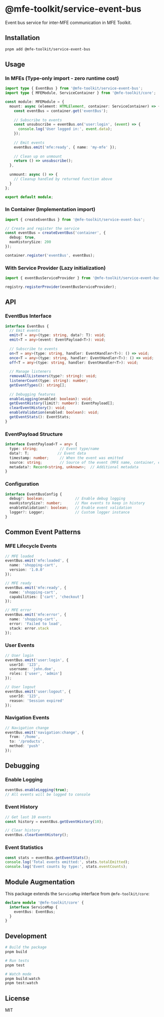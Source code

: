 # @mfe-toolkit/service-event-bus

Event bus service for inter-MFE communication in MFE Toolkit.

## Installation

```bash
pnpm add @mfe-toolkit/service-event-bus
```

## Usage

### In MFEs (Type-only import - zero runtime cost)

```typescript
import type { EventBus } from '@mfe-toolkit/service-event-bus';
import type { MFEModule, ServiceContainer } from '@mfe-toolkit/core';

const module: MFEModule = {
  mount: async (element: HTMLElement, container: ServiceContainer) => {
    const eventBus = container.get('eventBus');
    
    // Subscribe to events
    const unsubscribe = eventBus.on('user:login', (event) => {
      console.log('User logged in:', event.data);
    });
    
    // Emit events
    eventBus.emit('mfe:ready', { name: 'my-mfe' });
    
    // Clean up on unmount
    return () => unsubscribe();
  },
  
  unmount: async () => {
    // Cleanup handled by returned function above
  }
};

export default module;
```

### In Container (Implementation import)

```typescript
import { createEventBus } from '@mfe-toolkit/service-event-bus';

// Create and register the service
const eventBus = createEventBus('container', {
  debug: true,
  maxHistorySize: 200
});

container.register('eventBus', eventBus);
```

### With Service Provider (Lazy initialization)

```typescript
import { eventBusServiceProvider } from '@mfe-toolkit/service-event-bus';

registry.registerProvider(eventBusServiceProvider);
```

## API

### EventBus Interface

```typescript
interface EventBus {
  // Emit events
  emit<T = any>(type: string, data?: T): void;
  emit<T = any>(event: EventPayload<T>): void;
  
  // Subscribe to events
  on<T = any>(type: string, handler: EventHandler<T>): () => void;
  once<T = any>(type: string, handler: EventHandler<T>): () => void;
  off<T = any>(type: string, handler: EventHandler<T>): void;
  
  // Manage listeners
  removeAllListeners(type?: string): void;
  listenerCount(type: string): number;
  getEventTypes(): string[];
  
  // Debugging features
  enableLogging(enabled: boolean): void;
  getEventHistory(limit?: number): EventPayload[];
  clearEventHistory(): void;
  enableValidation(enabled: boolean): void;
  getEventStats(): EventStats;
}
```

### EventPayload Structure

```typescript
interface EventPayload<T = any> {
  type: string;          // Event type/name
  data?: T;             // Event data
  timestamp: number;     // When the event was emitted
  source: string;        // Source of the event (MFE name, container, etc.)
  metadata?: Record<string, unknown>;  // Additional metadata
}
```

### Configuration

```typescript
interface EventBusConfig {
  debug?: boolean;              // Enable debug logging
  maxHistorySize?: number;      // Max events to keep in history
  enableValidation?: boolean;   // Enable event validation
  logger?: Logger;              // Custom logger instance
}
```

## Common Event Patterns

### MFE Lifecycle Events

```typescript
// MFE loaded
eventBus.emit('mfe:loaded', { 
  name: 'shopping-cart',
  version: '1.0.0'
});

// MFE ready
eventBus.emit('mfe:ready', {
  name: 'shopping-cart',
  capabilities: ['cart', 'checkout']
});

// MFE error
eventBus.emit('mfe:error', {
  name: 'shopping-cart',
  error: 'Failed to load',
  stack: error.stack
});
```

### User Events

```typescript
// User login
eventBus.emit('user:login', {
  userId: '123',
  username: 'john.doe',
  roles: ['user', 'admin']
});

// User logout
eventBus.emit('user:logout', {
  userId: '123',
  reason: 'Session expired'
});
```

### Navigation Events

```typescript
// Navigation change
eventBus.emit('navigation:change', {
  from: '/home',
  to: '/products',
  method: 'push'
});
```

## Debugging

### Enable Logging

```typescript
eventBus.enableLogging(true);
// All events will be logged to console
```

### Event History

```typescript
// Get last 10 events
const history = eventBus.getEventHistory(10);

// Clear history
eventBus.clearEventHistory();
```

### Event Statistics

```typescript
const stats = eventBus.getEventStats();
console.log('Total events emitted:', stats.totalEmitted);
console.log('Event counts by type:', stats.eventCounts);
```

## Module Augmentation

This package extends the `ServiceMap` interface from `@mfe-toolkit/core`:

```typescript
declare module '@mfe-toolkit/core' {
  interface ServiceMap {
    eventBus: EventBus;
  }
}
```

## Development

```bash
# Build the package
pnpm build

# Run tests
pnpm test

# Watch mode
pnpm build:watch
pnpm test:watch
```

## License

MIT